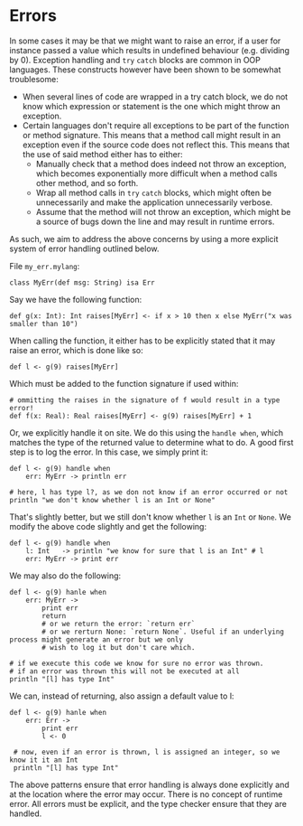 # Errors

In some cases it may be that we might want to raise an error, if a user for instance passed a value which results in 
undefined behaviour (e.g. dividing by 0). Exception handling and `try` `catch` blocks are common in OOP languages. These
constructs however have been shown to be somewhat troublesome:

* When several lines of code are wrapped in a try catch block, we do not know which expression or statement is the one 
  which might throw an exception.
* Certain languages don't require all exceptions to be part of the function or method signature. This means that a 
  method call might result in an exception even if the source code does not reflect this. This means that the use of
  said method either has to either: 
    * Manually check that a method does indeed not throw an exception, which becomes exponentially more difficult when a
      method calls other method, and so forth. 
    * Wrap all method calls in `try` `catch` blocks, which might often be unnecessarily and make the application 
      unnecessarily verbose.
    * Assume that the method will not throw an exception, which might be a source of bugs down the line and may result
      in runtime errors.

As such, we aim to address the above concerns by using a more explicit system of error handling outlined below.

File `my_err.mylang`:

    class MyErr(def msg: String) isa Err
    
Say we have the following function:

    def g(x: Int): Int raises[MyErr] <- if x > 10 then x else MyErr("x was smaller than 10")
 
When calling the function, it either has to be explicitly stated that it may raise an error, which is done like so:

    def l <- g(9) raises[MyErr]
    
Which must be added to the function signature if used within:

    # ommitting the raises in the signature of f would result in a type error!
    def f(x: Real): Real raises[MyErr] <- g(9) raises[MyErr] + 1
    
Or, we explicitly handle it on site. We do this using the `handle when`, which matches the type of the returned value to
determine what to do. A good first step is to log the error. In this case, we simply print it:
    
    def l <- g(9) handle when
        err: MyErr -> println err
        
    # here, l has type l?, as we don not know if an error occurred or not
    println "we don't know whether l is an Int or None"
    
That's slightly better, but we still don't know whether `l` is an `Int` or `None`. We modify the above code slightly
and get the following:

    def l <- g(9) handle when
        l: Int   -> println "we know for sure that l is an Int" # l 
        err: MyErr -> print err
 
We may also do the following:

    def l <- g(9) hanle when
        err: MyErr ->
            print err
            return
            # or we return the error: `return err`
            # or we rerturn None: `return None`. Useful if an underlying process might generate an error but we only
            # wish to log it but don't care which.
            
    # if we execute this code we know for sure no error was thrown.
    # if an error was thrown this will not be executed at all
    println "[l] has type Int"
    
We can, instead of returning, also assign a default value to l:

    def l <- g(9) hanle when
        err: Err ->
            print err
            l <- 0
            
     # now, even if an error is thrown, l is assigned an integer, so we know it it an Int
     println "[l] has type Int"
    
The above patterns ensure that error handling is always done explicitly and at the location where the error may occur.
There is no concept of runtime error. All errors must be explicit, and the type checker ensure that they are handled.
